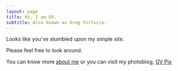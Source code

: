 ```yaml
---
layout: page
title: Hi, I am GV.
subtitle: Also known as Greg Virtucio.
---
```


Looks like you've stumbled upon my simple site. 

Please feel free to look around. 

You can know more [about me](/about) or you can visit my photoblog, [GV Pix](http://gvpix.com)
